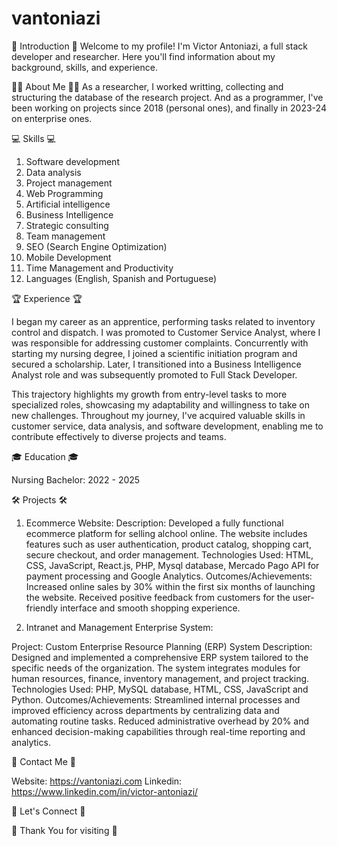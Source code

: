 # vantoniazi

🚀 Introduction 🚀
Welcome to my profile! I'm Victor Antoniazi, a full stack developer and researcher. Here you'll find information about my background, skills, and experience. 

🧑‍💼 About Me 🧑‍💼
As a researcher, I worked writting, collecting and structuring the database of the research project. And as a programmer, I've been working on projects since 2018 (personal ones), and finally in 2023-24 on enterprise ones.  


💻 Skills 💻

1.  Software development
2.  Data analysis
3.  Project management
4.  Web Programming
5.  Artificial intelligence
6.  Business Intelligence
7.  Strategic consulting
8.  Team management
9.  SEO (Search Engine Optimization)
10. Mobile Development
11. Time Management and Productivity
12. Languages ​​(English, Spanish and Portuguese)


🏆 Experience 🏆

I began my career as an apprentice, performing tasks related to inventory control and dispatch. I was promoted to Customer Service Analyst, where I was responsible for addressing customer complaints. Concurrently with starting my nursing degree, I joined a scientific initiation program and secured a scholarship. Later, I transitioned into a Business Intelligence Analyst role and was subsequently promoted to Full Stack Developer.

This trajectory highlights my growth from entry-level tasks to more specialized roles, showcasing my adaptability and willingness to take on new challenges. Throughout my journey, I've acquired valuable skills in customer service, data analysis, and software development, enabling me to contribute effectively to diverse projects and teams.

🎓 Education 🎓

Nursing Bachelor: 2022 - 2025


🛠️ Projects 🛠️

1. Ecommerce Website: 
Description: Developed a fully functional ecommerce platform for selling alchool online. The website includes features such as user authentication, product catalog, shopping cart, secure checkout, and order management.
Technologies Used: HTML, CSS, JavaScript, React.js, PHP, Mysql database, Mercado Pago API for payment processing and Google Analytics. 
Outcomes/Achievements: Increased online sales by 30% within the first six months of launching the website. Received positive feedback from customers for the user-friendly interface and smooth shopping experience.

2. Intranet and Management Enterprise System:

Project: Custom Enterprise Resource Planning (ERP) System
Description: Designed and implemented a comprehensive ERP system tailored to the specific needs of the organization. The system integrates modules for human resources, finance, inventory management, and project tracking.
Technologies Used: PHP, MySQL database, HTML, CSS, JavaScript and Python.
Outcomes/Achievements: Streamlined internal processes and improved efficiency across departments by centralizing data and automating routine tasks. Reduced administrative overhead by 20% and enhanced decision-making capabilities through real-time reporting and analytics. 




📧 Contact Me 📧

Website: https://vantoniazi.com
Linkedin: https://www.linkedin.com/in/victor-antoniazi/

🤝 Let's Connect 🤝



🙏 Thank You for visiting 🙏
